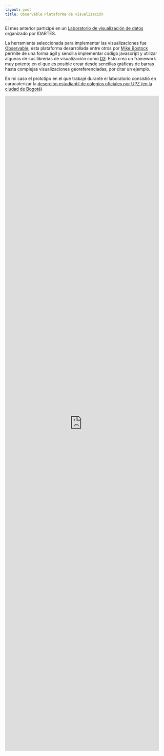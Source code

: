 ```yaml
---
layout: post
title: Observable Plataforma de visualización
---
```


El mes anterior participé en un [Laboratorio de visualización de datos](https://idartes.gov.co/es/noticias/laboratorio-virtual-visualizacion-datos-artefuncional) organizado por IDARTES.

La herramienta seleccionada para implementar las visualizaciones fue [Observable](https://observablehq.com/), esta plataforma desarrollada entre otros por [Mike Bostock](https://en.wikipedia.org/wiki/Mike_Bostock) permite de una forma ágil y sencilla implementar código javascript y utilizar algunas de sus librerías de visualización como [D3](https://en.wikipedia.org/wiki/D3.js). Esto crea un framework muy potente en el que es posible crear desde sencillas gráficas de barras hasta complejas visualizaciones georeferenciadas, por citar un ejemplo.

En mi caso el prototipo en el que trabajé durante el laboratorio consistió en caracaterizar la [deserción estudiantil de colegios oficiales por UPZ (en la ciudad de Bogotá)](https://observablehq.com/@daniels13ca/desercion-estudiantil-en-colegios-oficiales-de-bogota)

<iframe width="100%" height="2138" frameborder="0" src="https://observablehq.com/embed/@daniels13ca/desercion-estudiantil-en-colegios-oficiales-de-bogota?cell=viewof+slider&cell=canvas&cell=hombres&cell=mujeres"></iframe>






